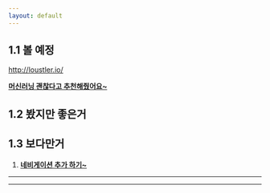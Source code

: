```yaml
---
layout: default
---
```

## 1.1 볼 예정
http://loustler.io/

**[머신러닝 괜찮다고 추천해줬어요~](https://hunkim.github.io/ml/)**

## 1.2 봤지만 좋은거

## 1.3 보다만거

1. **[네비게이션 추가 하기~](http://kcbs.github.io/tutorial/2015/11/24/Github-Pages-Jekyll/)**
---
---
